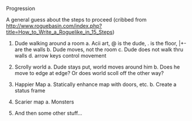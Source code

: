 Progression

A general guess about the steps to proceed (cribbed from http://www.roguebasin.com/index.php?title=How_to_Write_a_Roguelike_in_15_Steps)

1. Dude walking around a room
  a. Acii art, @ is the dude, . is the floor, |+- are the walls
  b. Dude moves, not the room
  c. Dude does not walk thru walls
  d. arrow keys control movement
  
2. Scrolly world
  a. Dude stays put, world moves around him
  b. Does he move to edge at edge? Or does world scoll off the other way?
  
3. Happier Map
  a. Statically enhance map with doors, etc.
  b. Create a status frame

4. Scarier map
  a. Monsters
  
5. And then some other stuff...

